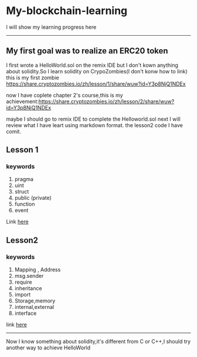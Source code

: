# My-blockchain-learning
I will show my learning progress here

---

## My first goal was to realize an ERC20 token

I first wrote a HelloWorld.sol on the remix IDE
but I don't kown anything about solidity.So I learn solidity on CrypoZombies(I don't konw how to link)
this is my first zombie https://share.cryptozombies.io/zh/lesson/1/share/wuw?id=Y3p8NjQ1NDEx

now I have coplete chapter 2's course,this is my achievement:https://share.cryptozombies.io/zh/lesson/2/share/wuw?id=Y3p8NjQ1NDEx

maybe I should go to remix IDE to complete the Helloworld.sol
next I will review what I have leart using markdown format.
the lesson2 code I have comit.

Lesson 1
---

### keywords
1. pragma
2. uint
3. struct
4. public (private)
5. function
6. event

Link [here](https://cryptozombies.io/zh/lesson/1/chapter/13)

Lesson2
---
### keywords
1. Mapping , Address
2. msg.sender
3. require
4. inheritance
5. import
6. Storage,memory
7. internal,external
8. interface

link [here](https://cryptozombies.io/zh/lesson/2/chapter/12)

---

Now I know something about solidity,it's different from C or C++,I should try another way to achieve HelloWorld
